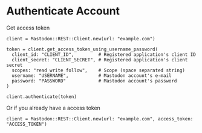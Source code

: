 # Authenticate Account

Get access token

```crystal
client = Mastodon::REST::Client.new(url: "example.com")

token = client.get_access_token_using_username_password(
  client_id: "CLIENT_ID",         # Registered application's client ID
  client_secret: "CLIENT_SECRET", # Registered application's client secret
  scopes: "read write follow",    # Scope (space separated string)
  username: "USERNAME",           # Mastodon account's e-mail
  password: "PASSWORD"            # Mastodon account's password
)

client.authenticate(token)
```

Or if you already have a access token

```crystal
client = Mastodon::REST::Client.new(url: "example.com", access_token: "ACCESS_TOKEN")
```

